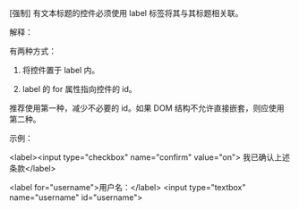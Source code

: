 \[强制\] 有文本标题的控件必须使用 label 标签将其与其标题相关联。

解释：

有两种方式：

1.	将控件置于 label 内。

2.	label 的 for 属性指向控件的 id。

推荐使用第一种，减少不必要的 id。如果 DOM 结构不允许直接嵌套，则应使用第二种。

示例：

&lt;label&gt;&lt;input type="checkbox" name="confirm" value="on"&gt; 我已确认上述条款&lt;/label&gt;



&lt;label for="username"&gt;用户名：&lt;/label&gt; &lt;input type="textbox" name="username" id="username"&gt;



